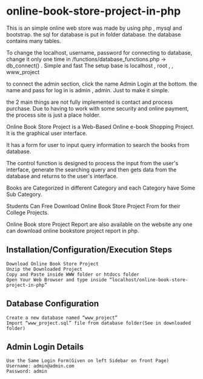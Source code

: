 # online-book-store-project-in-php

This is an simple online web store was made by using php , mysql and bootstrap. the sql for database is put in folder database. the database contains many tables.

To change the localhost, username, password for connecting to database, change it only one time in /functions/database_functions.php -> db_connect() . Simple and fast The setup base is localhost , root , , www_project

to connect the admin section, click the name Admin Login at the bottom. the name and pass for log in is admin , admin. Just to make it simple.

the 2 main things are not fully implemented is contact and process purchase. Due to having to work with some security and online payment, the process site is just a place holder.

Online Book Store Project is a Web-Based Online e-book Shopping Project. It is the graphical user interface.

It has a form for user to input query information to search the books from database.

The control function is designed to process the input from the user's interface, generate the searching query and then gets data from the database and returns to the user's interface.

Books are Categorized in different Category and each Category have Some Sub Category.

Students Can Free Download Online Book Store Project From for their College Projects.

Online Book store Project Report are also available on the website  any one can download online bookstore project report in php.
## Installation/Configuration/Execution Steps

    Download Online Book Store Project
    Unzip the Downloaded Project
    Copy and Paste inside WWW folder or htdocs folder
    Open Your Web Browser and type inside “localhost/online-book-store-project-in-php”

## Database Configuration

    Create a new database named “www_project”
    Import “www_project.sql” file from database folder(See in downloaded folder)

## Admin Login Details

    Use the Same Login Form(Given on left Sidebar on front Page)
    Username: admin@admin.com
    Password: admin
